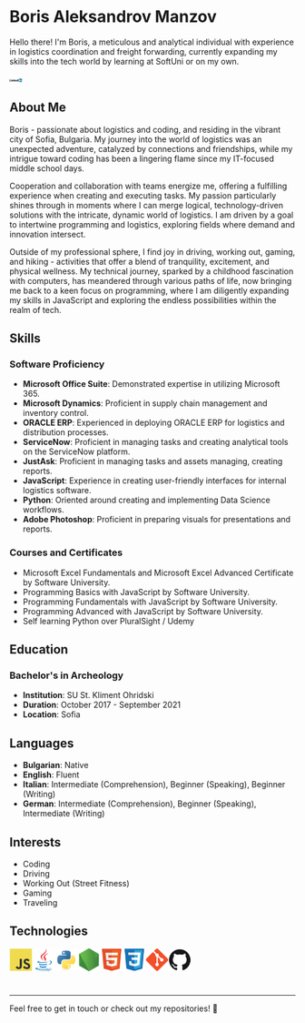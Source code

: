 # Boris Aleksandrov Manzov

Hello there! I'm Boris, a meticulous and analytical individual with experience in logistics coordination and freight forwarding, currently expanding my skills into the tech world by learning at SoftUni or on my own.

<a href="https://www.linkedin.com/in/boris-manzov-47775623a">
  <img align="left" alt="Boris's LinkedIn" width="22px" src="https://github.com/devicons/devicon/blob/master/icons/linkedin/linkedin-original-wordmark.svg"/>
</a>
<br>

## About Me

Boris - passionate about logistics and coding, and residing in the vibrant city of Sofia, Bulgaria. My journey into the world of logistics was an unexpected adventure, catalyzed by connections and friendships, while my intrigue toward coding has been a lingering flame since my IT-focused middle school days. 

Cooperation and collaboration with teams energize me, offering a fulfilling experience when creating and executing tasks. My passion particularly shines through in moments where I can merge logical, technology-driven solutions with the intricate, dynamic world of logistics. I am driven by a goal to intertwine programming and logistics, exploring fields where demand and innovation intersect.

Outside of my professional sphere, I find joy in driving, working out, gaming, and hiking - activities that offer a blend of tranquility, excitement, and physical wellness. My technical journey, sparked by a childhood fascination with computers, has meandered through various paths of life, now bringing me back to a keen focus on programming, where I am diligently expanding my skills in JavaScript and exploring the endless possibilities within the realm of tech.

## Skills

### Software Proficiency
- **Microsoft Office Suite**: Demonstrated expertise in utilizing Microsoft 365.
- **Microsoft Dynamics**: Proficient in supply chain management and inventory control.
- **ORACLE ERP**: Experienced in deploying ORACLE ERP for logistics and distribution processes.
- **ServiceNow**: Proficient in managing tasks and creating analytical tools on the ServiceNow platform.
- **JustAsk**: Proficient in managing tasks and assets managing, creating reports.
- **JavaScript**: Experience in creating user-friendly interfaces for internal logistics software.
- **Python**: Oriented around creating and implementing Data Science workflows.
- **Adobe Photoshop**: Proficient in preparing visuals for presentations and reports.

### Courses and Certificates
- Microsoft Excel Fundamentals and Microsoft Excel Advanced Certificate by Software University.
- Programming Basics with JavaScript by Software University.
- Programming Fundamentals with JavaScript by Software University.
- Programming Advanced with JavaScript by Software University.
- Self learning Python over PluralSight / Udemy

## Education

### Bachelor's in Archeology
- **Institution**: SU St. Kliment Ohridski
- **Duration**: October 2017 - September 2021
- **Location**: Sofia

## Languages

- **Bulgarian**: Native
- **English**: Fluent
- **Italian**: Intermediate (Comprehension), Beginner (Speaking), Beginner (Writing)
- **German**: Intermediate (Comprehension), Beginner (Speaking), Intermediate (Writing)

## Interests

- Coding
- Driving
- Working Out (Street Fitness)
- Gaming
- Traveling

## Technologies

<img align="left" alt="javascript" width="40px" src="https://github.com/devicons/devicon/blob/master/icons/javascript/javascript-original.svg" />
<img align="left" alt="javascript" width="40px" src="https://github.com/devicons/devicon/blob/master/icons/java/java-original.svg" />
<img align="left" alt="javascript" width="40px" src="https://github.com/devicons/devicon/blob/master/icons/python/python-original.svg" />
<img align="left" alt="nodejs" width="40px" src="https://github.com/devicons/devicon/blob/master/icons/nodejs/nodejs-original.svg" />
<img align="left" alt="html" width="40px" src="https://github.com/devicons/devicon/blob/master/icons/html5/html5-original.svg" />
<img align="left" alt="css" width="40px" src="https://github.com/devicons/devicon/blob/master/icons/css3/css3-original.svg" />
<img align="left" alt="git" width="40px" src="https://github.com/devicons/devicon/blob/master/icons/git/git-original.svg" />
<img align="left" alt="github" width="40px" src="https://github.com/devicons/devicon/blob/master/icons/github/github-original.svg" />
<br><br><br><br>

---

Feel free to get in touch or check out my repositories! 🚀

